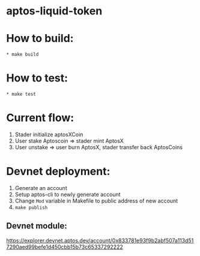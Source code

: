# aptos-liquid-token

# How to build:

    * make build

# How to test:

    * make test

# Current flow:

1. Stader initialize aptosXCoin
2. User stake Aptoscoin => stader mint AptosX
3. User unstake => user burn AptosX, stader transfer back AptosCoins

# Devnet deployment:

1. Generate an account
2. Setup aptos-cli to newly generate account
3. Change `Mod` variable in Makefile to public address of new account
4. `make publish`

## Devnet module:

https://explorer.devnet.aptos.dev/account/0x833781e93f9b2abf507a113d517290aed99befe1d450cbb15b73c65337292222
